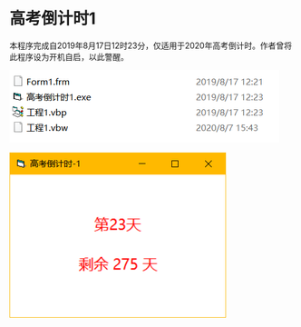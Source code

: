 # 高考倒计时1

本程序完成自2019年8月17日12时23分，仅适用于2020年高考倒计时。作者曾将此程序设为开机自启，以此警醒。

![preview1](docs/preview/1.png)

![preview2](docs/preview/2.png)